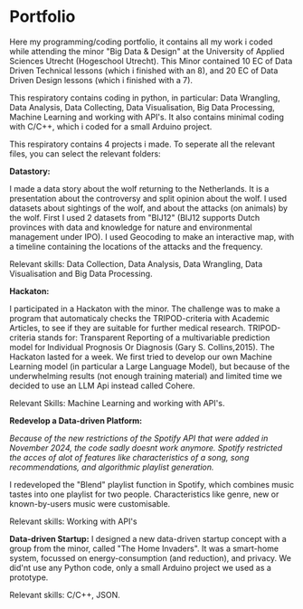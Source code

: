 # Portfolio
Here my programming/coding portfolio, it contains all my work i coded while attending the minor "Big Data & Design" at the University of Applied Sciences Utrecht (Hogeschool Utrecht). This Minor contained 10 EC of Data Driven Technical lessons (which i finished with an 8), and 20 EC of Data Driven Design lessons (which i finished with a 7).

This respiratory contains coding in python, in particular: Data Wrangling, Data Analysis, Data Collecting, Data Visualisation, Big Data Processing, Machine Learning and working with API's. It also contains minimal coding with C/C++, which i coded for a small Arduino project.

This respiratory contains 4 projects i made. To seperate all the relevant files, you can select the relevant folders:


**Datastory:**

I made a data story about the wolf returning to the Netherlands. It is a presentation about the controversy and split opinion about the wolf. I used datasets about sightings of the wolf, and about the attacks (on animals) by the wolf. First I used 2 datasets from "BIJ12" (BIJ12 supports Dutch provinces with data and knowledge for nature and environmental management under IPO). I used Geocoding to make an interactive map, with a timeline containing the locations of the attacks and the frequency.

Relevant skills: Data Collection, Data Analysis, Data Wrangling, Data Visualisation and Big Data Processing.


**Hackaton:**

I participated in a Hackaton with the minor. The challenge was to make a program that automaticaly checks the TRIPOD-criteria with Academic Articles, to see if they are suitable for further medical research. TRIPOD-criteria stands for: Transparent Reporting of a multivariable prediction model for Individual Prognosis Or Diagnosis (Gary S. Collins,2015). The Hackaton lasted for a week.
We first tried to develop our own Machine Learning model (in particular a Large Language Model), but because of the underwhelming results (not enough training material) and limited time we decided to use an LLM Api instead called Cohere.

Relevant Skills: Machine Learning and working with API's.


**Redevelop a Data-driven Platform:**

_Because of the new restrictions of the Spotify API that were added in November 2024, the code sadly doesnt work anymore. Spotify restricted the acces of alot of features like characteristics of a song, song recommendations, and algorithmic playlist generation._

I redeveloped the "Blend" playlist function in Spotify, which combines music tastes into one playlist for two people. Characteristics like genre, new or known-by-users music were customisable. 

Relevant skills: Working with API's


**Data-driven Startup:**
I designed a new data-driven startup concept with a group from the minor, called "The Home Invaders". It was a smart-home system, focussed on energy-consumption (and reduction), and privacy. 
We did'nt use any Python code, only a small Arduino project we used as a prototype.

Relevant skills: C/C++, JSON.




